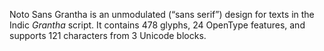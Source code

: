 Noto Sans Grantha is an unmodulated (“sans serif”) design for texts in the Indic _Grantha_ script. It contains 478 glyphs, 24 OpenType features, and supports 121 characters from 3 Unicode blocks.